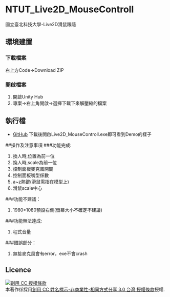 # NTUT_Live2D_MouseControll
國立臺北科技大學-Live2D滑鼠跟隨

## 環境建置
### 下載檔案
右上方Code->Download ZIP
### 開啟檔案
1. 開啟Unity Hub
2. 專案->右上角開啟->選擇下載下來解壓縮的檔案

## 執行檔
* [GitHub](https://github.com/LINlisen/NTUT_Live2D_MouseControll_exe.git)
下載後開啟Live2D_MouseControll.exe即可看到Demo的樣子

##操作及注意事項
###功能完成:
1. 換人時,位置為前一位
2. 換人時,scale為前一位
3. 控制面板麥克風開關
4. 控制面板嘴型係數
5. a~z熱鍵(滑鼠需指在模型上)
6. 滑鼠scale中心

###功能不建議：
1. 1980*1080預設右側(螢幕大小不確定不建議)

###功能無法達成:
1. 程式音量

###錯誤部分：
1. 無接麥克風會有error，exe不會crash

## Licence
<a rel="license" href="http://creativecommons.org/licenses/by-nc-sa/3.0/tw/"><img alt="創用 CC 授權條款" style="border-width:0" src="https://i.creativecommons.org/l/by-nc-sa/3.0/tw/88x31.png" /></a><br />本著作係採用<a rel="license" href="http://creativecommons.org/licenses/by-nc-sa/3.0/tw/">創用 CC 姓名標示-非商業性-相同方式分享 3.0 台灣 授權條款</a>授權.

